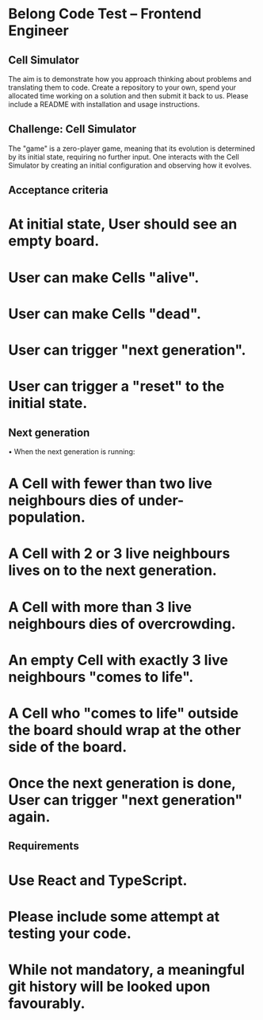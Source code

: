 # Belong Code Test – Frontend Engineer

## Cell Simulator

The aim is to demonstrate how you approach thinking about problems and translating them to code. 
Create a repository to your own, spend your allocated time working on a solution and then submit it  back to us. Please include a README with installation and usage instructions. 

## Challenge: Cell Simulator 
The "game" is a zero-player game, meaning that its evolution is determined by its initial state,  requiring no further input. One interacts with the Cell Simulator by creating an initial configuration  and observing how it evolves. 


## Acceptance criteria 
# At initial state, User should see an empty board. 
# User can make Cells "alive". 
# User can make Cells "dead". 
# User can trigger "next generation". 
# User can trigger a "reset" to the initial state. 

## Next generation 
• When the next generation is running: 
# A Cell with fewer than two live neighbours dies of under-population. 
# A Cell with 2 or 3 live neighbours lives on to the next generation. 
# A Cell with more than 3 live neighbours dies of overcrowding. 
# An empty Cell with exactly 3 live neighbours "comes to life". 
# A Cell who "comes to life" outside the board should wrap at the other side of the  board. 
# Once the next generation is done, User can trigger "next generation" again. 

## Requirements
# Use React and TypeScript. 
# Please include some attempt at testing your code. 
# While not mandatory, a meaningful git history will be looked upon favourably.
